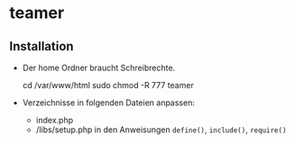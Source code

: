 # teamer
## Installation
* Der home Ordner braucht Schreibrechte.

    cd /var/www/html
    sudo chmod -R 777 teamer

* Verzeichnisse in folgenden Dateien anpassen:
  * index.php
  * /libs/setup.php
  in den Anweisungen `define()`, `include()`, `require()`
